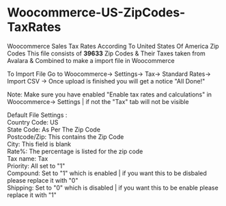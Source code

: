 # Woocommerce-US-ZipCodes-TaxRates
Woocommerce Sales Tax Rates According To United States Of America Zip Codes
This file consists of <strong>39633</strong> Zip Codes & Their Taxes taken from Avalara & Combined to make a import file in Woocommerce

To Import File
Go to Woocommerce-> Settings-> Tax-> Standard Rates-> Import CSV -> Once upload is finished you will get a notice "All Done!"<br>

Note: Make sure you have enabled "Enable tax rates and calculations" in Woocommerce-> Settings | if not the "Tax" tab will not be visible<br>

Default File Settings : <br>
Country Code: US<br>
State Code: As Per The Zip Code<br>
Postcode/Zip: This contains the Zip Code<br>
City: This field is blank<br>
Rate%: The percentage is listed for the zip code<br>
Tax name: Tax<br>
Priority: All set to "1"<br>
Compound: Set to "1" which is enabled | if you want this to be disbaled please replace it with "0"<br>
Shipping: Set to "0" which is disabled | if you want this to be enable please replace it with "1"<br>
